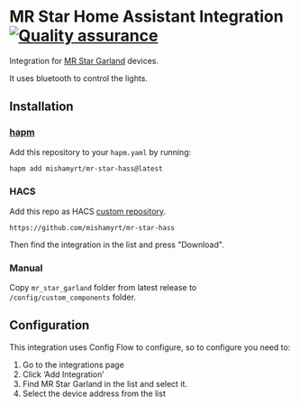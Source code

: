 # MR Star Home Assistant Integration [![Quality assurance](https://github.com/mishamyrt/mr-star-hass/actions/workflows/qa.yaml/badge.svg)](https://github.com/mishamyrt/mr-star-hass/actions/workflows/qa.yaml)

Integration for [MR Star Garland](https://github.com/mishamyrt/mr-star-ble) devices.

It uses bluetooth to control the lights.

## Installation

### [hapm](https://github.com/mishamyrt/hapm)

Add this repository to your `hapm.yaml` by running:

```sh
hapm add mishamyrt/mr-star-hass@latest
```

### HACS

Add this repo as HACS [custom repository](https://hacs.xyz/docs/faq/custom_repositories).

```
https://github.com/mishamyrt/mr-star-hass
```

Then find the integration in the list and press "Download".

### Manual

Copy `mr_star_garland` folder from latest release to `/config/custom_components` folder.

## Configuration

This integration uses Config Flow to configure, so to configure you need to:

1. Go to the integrations page
2. Click ‘Add Integration’
3. Find MR Star Garland in the list and select it.
4. Select the device address from the list

